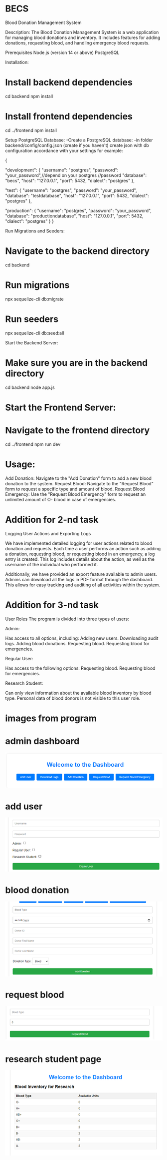 # BECS

Blood Donation Management System

Description:
The Blood Donation Management System is a web application for managing blood donations and inventory. It includes features for adding donations, requesting blood, and handling emergency blood requests.

Prerequisites
Node.js (version 14 or above)
PostgreSQL

Installation:

# Install backend dependencies

cd backend
npm install

# Install frontend dependencies

cd ../frontend
npm install

Setup PostgreSQL Database:
-Create a PostgreSQL database:
-in folder backend/config/config.json (create if you haven't) create json with db configuration accordance with your settings
for example:

{

"development": {
"username": "postgres",
"password": "your_password",//depend on your postgres //password
"database": "becs",
"host": "127.0.0.1",
"port": 5432,
"dialect": "postgres"
},

"test": {
"username": "postgres",
"password": "your_password",
"database": "testdatabase",
"host": "127.0.0.1",
"port": 5432,
"dialect": "postgres"
},

"production": {
"username": "postgres",
"password": "your_password",
"database": "productiondatabase",
"host": "127.0.0.1",
"port": 5432,
"dialect": "postgres"
}
}

Run Migrations and Seeders:

# Navigate to the backend directory

cd backend

# Run migrations

npx sequelize-cli db:migrate

# Run seeders

npx sequelize-cli db:seed:all

Start the Backend Server:

# Make sure you are in the backend directory

cd backend
node app.js

# Start the Frontend Server:

# Navigate to the frontend directory

cd ../frontend
npm run dev

# Usage:

Add Donation: Navigate to the "Add Donation" form to add a new blood donation to the system.
Request Blood: Navigate to the "Request Blood" form to request a specific type and amount of blood.
Request Blood Emergency: Use the "Request Blood Emergency" form to request an unlimited amount of O- blood in case of emergencies.

# Addition for 2-nd task

Logging User Actions and Exporting Logs

We have implemented detailed logging for user actions related to blood donation and requests. Each time a user performs an action such as adding a donation, requesting blood, or requesting blood in an emergency, a log entry is created. This log includes details about the action, as well as the username of the individual who performed it.

Additionally, we have provided an export feature available to admin users. Admins can download all the logs in PDF format through the dashboard. This allows for easy tracking and auditing of all activities within the system.

# Addition for 3-nd task

User Roles
The program is divided into three types of users:

Admin:

Has access to all options, including:
Adding new users.
Downloading audit logs.
Adding blood donations.
Requesting blood.
Requesting blood for emergencies.

Regular User:

Has access to the following options:
Requesting blood.
Requesting blood for emergencies.

Research Student:

Can only view information about the available blood inventory by blood type.
Personal data of blood donors is not visible to this user role.

# images from program

# admin dashboard

![dashboard](img/1.png)

# add user

![add](img/2.png)

# blood donation

![add](img/3.png)

# request blood

![add](img/4.png)

# research student page

![add](img/5.png)

